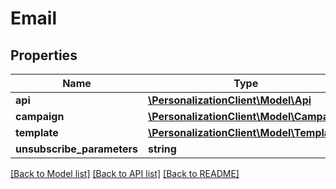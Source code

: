 # Email

## Properties
Name | Type | Description | Notes
------------ | ------------- | ------------- | -------------
**api** | [**\PersonalizationClient\Model\Api**](Api.md) |  | [optional] 
**campaign** | [**\PersonalizationClient\Model\Campaign**](Campaign.md) |  | [optional] 
**template** | [**\PersonalizationClient\Model\Template**](Template.md) |  | [optional] 
**unsubscribe_parameters** | **string** |  | [optional] 

[[Back to Model list]](../README.md#documentation-for-models) [[Back to API list]](../README.md#documentation-for-api-endpoints) [[Back to README]](../README.md)


